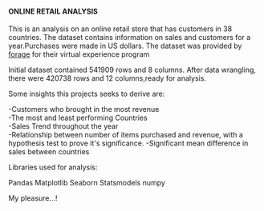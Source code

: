 #### ONLINE RETAIL ANALYSIS

This is an analysis on an online retail store that has customers in 38 countries. The dataset contains information on sales and customers for a year.Purchases were made in US dollars.
The dataset was provided by [forage](https://www.theforage.com) for their virtual experience program
  

Initial dataset contained 541909 rows and 8 columns.
After data wrangling, there were 420738 rows and 12 columns,ready for analysis.


Some insights this projects seeks to derive are:

-Customers who brought in the most revenue                                                                                                                           
-The most and least performing Countries                                                                                                                          
-Sales Trend throughout the year                                                                                                                                      
-Relationship between number of items purchased and revenue, with a hypothesis test to prove it's significance.
-Significant mean difference in sales between countries                                                                                                             


Libraries used for analysis:

Pandas
Matplotlib
Seaborn
Statsmodels
numpy











My pleasure...!
